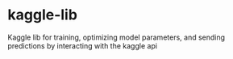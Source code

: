 # kaggle-lib
Kaggle lib for training, optimizing model parameters, and sending predictions by interacting with the kaggle api
